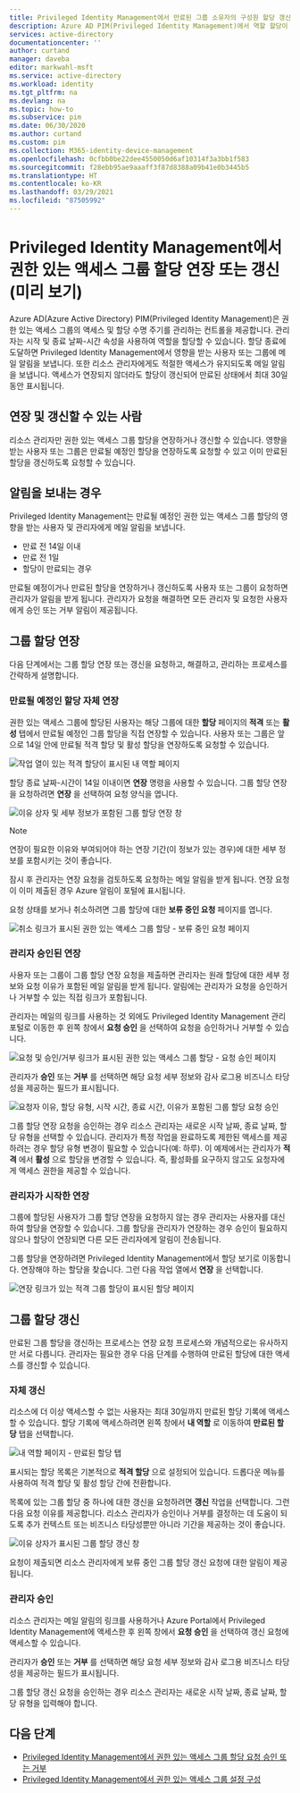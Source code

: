 ```yaml
---
title: Privileged Identity Management에서 만료된 그룹 소유자의 구성원 할당 갱신 - Azure AD | Microsoft Docs
description: Azure AD PIM(Privileged Identity Management)에서 역할 할당이 가능한 그룹 할당을 연장 또는 갱신하는 방법을 알아봅니다.
services: active-directory
documentationcenter: ''
author: curtand
manager: daveba
editor: markwahl-msft
ms.service: active-directory
ms.workload: identity
ms.tgt_pltfrm: na
ms.devlang: na
ms.topic: how-to
ms.subservice: pim
ms.date: 06/30/2020
ms.author: curtand
ms.custom: pim
ms.collection: M365-identity-device-management
ms.openlocfilehash: 0cfbb0be22dee4550050d6af10314f3a3bb1f583
ms.sourcegitcommit: f28ebb95ae9aaaff3f87d8388a09b41e0b3445b5
ms.translationtype: HT
ms.contentlocale: ko-KR
ms.lasthandoff: 03/29/2021
ms.locfileid: "87505992"
---
```

# <a name="extend-or-renew-privileged-access-group-assignments-preview-in-privileged-identity-management"></a>Privileged Identity Management에서 권한 있는 액세스 그룹 할당 연장 또는 갱신(미리 보기)

Azure AD(Azure Active Directory) PIM(Privileged Identity Management)은 권한 있는 액세스 그룹의 액세스 및 할당 수명 주기를 관리하는 컨트롤을 제공합니다. 관리자는 시작 및 종료 날짜-시간 속성을 사용하여 역할을 할당할 수 있습니다. 할당 종료에 도달하면 Privileged Identity Management에서 영향을 받는 사용자 또는 그룹에 메일 알림을 보냅니다. 또한 리소스 관리자에게도 적절한 액세스가 유지되도록 메일 알림을 보냅니다. 액세스가 연장되지 않더라도 할당이 갱신되어 만료된 상태에서 최대 30일 동안 표시됩니다.

## <a name="who-can-extend-and-renew"></a>연장 및 갱신할 수 있는 사람

리소스 관리자만 권한 있는 액세스 그룹 할당을 연장하거나 갱신할 수 있습니다. 영향을 받는 사용자 또는 그룹은 만료될 예정인 할당을 연장하도록 요청할 수 있고 이미 만료된 할당을 갱신하도록 요청할 수 있습니다.

## <a name="when-notifications-are-sent"></a>알림을 보내는 경우

Privileged Identity Management는 만료될 예정인 권한 있는 액세스 그룹 할당의 영향을 받는 사용자 및 관리자에게 메일 알림을 보냅니다.

- 만료 전 14일 이내
- 만료 전 1일
- 할당이 만료되는 경우

만료될 예정이거나 만료된 할당을 연장하거나 갱신하도록 사용자 또는 그룹이 요청하면 관리자가 알림을 받게 됩니다. 관리자가 요청을 해결하면 모든 관리자 및 요청한 사용자에게 승인 또는 거부 알림이 제공됩니다.

## <a name="extend-group-assignments"></a>그룹 할당 연장

다음 단계에서는 그룹 할당 연장 또는 갱신을 요청하고, 해결하고, 관리하는 프로세스를 간략하게 설명합니다.

### <a name="self-extend-expiring-assignments"></a>만료될 예정인 할당 자체 연장

권한 있는 액세스 그룹에 할당된 사용자는 해당 그룹에 대한 **할당** 페이지의 **적격** 또는 **활성** 탭에서 만료될 예정인 그룹 할당을 직접 연장할 수 있습니다. 사용자 또는 그룹은 앞으로 14일 안에 만료될 적격 할당 및 활성 할당을 연장하도록 요청할 수 있습니다.

![작업 열이 있는 적격 할당이 표시된 내 역할 페이지](media/groups-renew-extend/self-extend-group-assignment.png)

할당 종료 날짜-시간이 14일 이내이면 **연장** 명령을 사용할 수 있습니다. 그룹 할당 연장을 요청하려면 **연장** 을 선택하여 요청 양식을 엽니다.

![이유 상자 및 세부 정보가 포함된 그룹 할당 연장 창](media/groups-renew-extend/extend-request-details-group-assignment.png)

>[!NOTE]
>연장이 필요한 이유와 부여되어야 하는 연장 기간(이 정보가 있는 경우)에 대한 세부 정보를 포함시키는 것이 좋습니다.

잠시 후 관리자는 연장 요청을 검토하도록 요청하는 메일 알림을 받게 됩니다. 연장 요청이 이미 제출된 경우 Azure 알림이 포털에 표시됩니다.

요청 상태를 보거나 취소하려면 그룹 할당에 대한 **보류 중인 요청** 페이지를 엽니다.

![취소 링크가 표시된 권한 있는 액세스 그룹 할당 - 보류 중인 요청 페이지](media/groups-renew-extend/group-assignment-extend-cancel-request.png)

### <a name="admin-approved-extension"></a>관리자 승인된 연장

사용자 또는 그룹이 그룹 할당 연장 요청을 제출하면 관리자는 원래 할당에 대한 세부 정보와 요청 이유가 포함된 메일 알림을 받게 됩니다. 알림에는 관리자가 요청을 승인하거나 거부할 수 있는 직접 링크가 포함됩니다.

관리자는 메일의 링크를 사용하는 것 외에도 Privileged Identity Management 관리 포털로 이동한 후 왼쪽 창에서 **요청 승인** 을 선택하여 요청을 승인하거나 거부할 수 있습니다.

![요청 및 승인/거부 링크가 표시된 권한 있는 액세스 그룹 할당 - 요청 승인 페이지](media/groups-renew-extend/group-assignment-extend-admin-approve.png)

관리자가 **승인** 또는 **거부** 를 선택하면 해당 요청 세부 정보와 감사 로그용 비즈니스 타당성을 제공하는 필드가 표시됩니다.

![요청자 이유, 할당 유형, 시작 시간, 종료 시간, 이유가 포함된 그룹 할당 요청 승인](media/groups-renew-extend/group-assignment-extend-admin-approve-reason.png)

그룹 할당 연장 요청을 승인하는 경우 리소스 관리자는 새로운 시작 날짜, 종료 날짜, 할당 유형을 선택할 수 있습니다. 관리자가 특정 작업을 완료하도록 제한된 액세스를 제공하려는 경우 할당 유형 변경이 필요할 수 있습니다(예: 하루). 이 예제에서는 관리자가 **적격** 에서 **활성** 으로 할당을 변경할 수 있습니다. 즉, 활성화를 요구하지 않고도 요청자에게 액세스 권한을 제공할 수 있습니다.

### <a name="admin-initiated-extension"></a>관리자가 시작한 연장

그룹에 할당된 사용자가 그룹 할당 연장을 요청하지 않는 경우 관리자는 사용자를 대신하여 할당을 연장할 수 있습니다. 그룹 할당을 관리자가 연장하는 경우 승인이 필요하지 않으나 할당이 연장되면 다른 모든 관리자에게 알림이 전송됩니다.

그룹 할당을 연장하려면 Privileged Identity Management에서 할당 보기로 이동합니다. 연장해야 하는 할당을 찾습니다. 그런 다음 작업 열에서 **연장** 을 선택합니다.

![연장 링크가 있는 적격 그룹 할당이 표시된 할당 페이지](media/groups-renew-extend/group-assignment-extend-admin-approve.png)

## <a name="renew-group-assignments"></a>그룹 할당 갱신

만료된 그룹 할당을 갱신하는 프로세스는 연장 요청 프로세스와 개념적으로는 유사하지만 서로 다릅니다. 관리자는 필요한 경우 다음 단계를 수행하여 만료된 할당에 대한 액세스를 갱신할 수 있습니다.

### <a name="self-renew"></a>자체 갱신

리소스에 더 이상 액세스할 수 없는 사용자는 최대 30일까지 만료된 할당 기록에 액세스할 수 있습니다. 할당 기록에 액세스하려면 왼쪽 창에서 **내 역할** 로 이동하여 **만료된 할당** 탭을 선택합니다.

![내 역할 페이지 - 만료된 할당 탭](media/groups-renew-extend/groups-renew-from-my-roles.png)

표시되는 할당 목록은 기본적으로 **적격 할당** 으로 설정되어 있습니다. 드롭다운 메뉴를 사용하여 적격 할당 및 활성 할당 간에 전환합니다.

목록에 있는 그룹 할당 중 하나에 대한 갱신을 요청하려면 **갱신** 작업을 선택합니다. 그런 다음 요청 이유를 제공합니다. 리소스 관리자가 승인이나 거부를 결정하는 데 도움이 되도록 추가 컨텍스트 또는 비즈니스 타당성뿐만 아니라 기간을 제공하는 것이 좋습니다.

![이유 상자가 표시된 그룹 할당 갱신 창](media/groups-renew-extend/groups-renew-request-form.png)

요청이 제출되면 리소스 관리자에게 보류 중인 그룹 할당 갱신 요청에 대한 알림이 제공됩니다.

### <a name="admin-approves"></a>관리자 승인

리소스 관리자는 메일 알림의 링크를 사용하거나 Azure Portal에서 Privileged Identity Management에 액세스한 후 왼쪽 창에서 **요청 승인** 을 선택하여 갱신 요청에 액세스할 수 있습니다.

관리자가 **승인** 또는 **거부** 를 선택하면 해당 요청 세부 정보와 감사 로그용 비즈니스 타당성을 제공하는 필드가 표시됩니다.

그룹 할당 갱신 요청을 승인하는 경우 리소스 관리자는 새로운 시작 날짜, 종료 날짜, 할당 유형을 입력해야 합니다.

## <a name="next-steps"></a>다음 단계

- [Privileged Identity Management에서 권한 있는 액세스 그룹 할당 요청 승인 또는 거부](groups-approval-workflow.md)
- [Privileged Identity Management에서 권한 있는 액세스 그룹 설정 구성](groups-role-settings.md)
